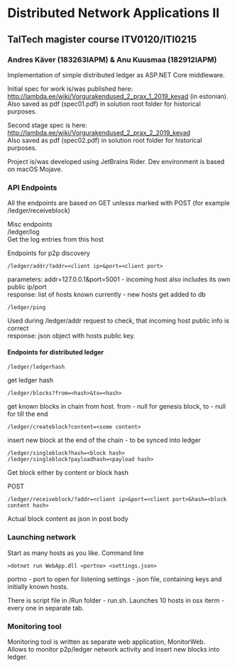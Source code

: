 # Distributed Network Applications II
## TalTech magister course ITV0120/ITI0215

### Andres Käver (183263IAPM) & Anu Kuusmaa (182912IAPM)


Implementation of simple distributed ledger as ASP.NET Core middleware.

Initial spec for work is/was published here: 
http://lambda.ee/wiki/Vorgurakendused_2_prax_1_2019_kevad (in estonian).  
Also saved as pdf (spec01.pdf) in solution root folder for historical purposes.

Second stage spec is here: 
http://lambda.ee/wiki/Vorgurakendused_2_prax_2_2019_kevad  
Also saved as pdf (spec02.pdf) in solution root folder for historical purposes.  


Project is/was developed using JetBrains Rider. Dev environment is based on macOS Mojave.  


### API Endpoints

All the endpoints are based on GET unlesss marked with POST (for example /ledger/receiveblock)  

Misc endpoints  
/ledger/log  
Get the log entries from this host  


Endpoints for p2p discovery  
~~~
/ledger/addr/?addr=<client ip>&port=<client port>  
~~~
parameters: addr=127.0.0.1&port=5001 - incoming host also includes its own public ip/port  
response: list of hosts known currently - new hosts get added to db  
 
~~~
/ledger/ping  
~~~
Used during /ledger/addr request to check, that incoming host public info is correct  
response: json object with hosts public key.  


#### Endpoints for distributed ledger  
~~~
/ledger/ledgerhash 
~~~
get ledger hash

~~~
/ledger/blocks?from=<hash>&to=<hash>  
~~~
get known blocks in chain from host. from - null for genesis block, to - null for till the end  

~~~
/ledger/createblock?content=<some content>  
~~~
insert new block at the end of the chain - to be synced into ledger  
  
~~~
/ledger/singleblock?hash=<block hash>  
/ledger/singleblock?payloadhash=<payload hash>  
~~~
Get block either by content or block hash  

POST  
~~~
/ledger/receiveblock/?addr=<client ip>&port=<client port>&hash=<block content hash>  
~~~
Actual block content as json in post body  

### Launching network

Start as many hosts as you like. Command line  
~~~
>dotnet run WebApp.dll <portno> <settings.json>
~~~
portno - port to open for listening
settings - json file, containing keys and initially known hosts.

There is script file in /Run folder - run.sh. Launches 10 hosts in osx iterm - every one in separate tab.

### Monitoring tool

Monitoring tool is written as separate web application, MonitorWeb.  
Allows to monitor p2p/ledger network activity and insert new blocks into ledger.   

